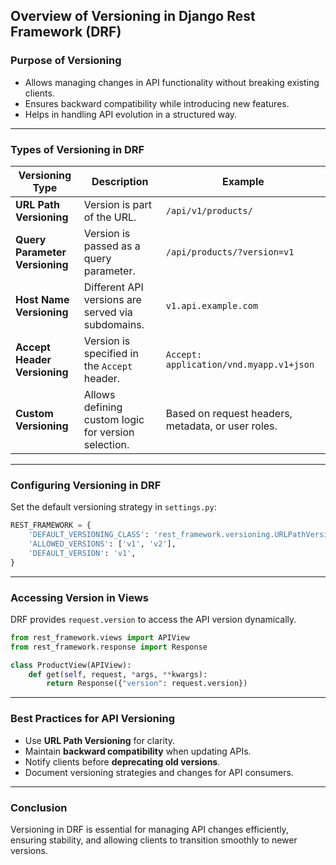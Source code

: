 ## **Overview of Versioning in Django Rest Framework (DRF)**  

### **Purpose of Versioning**  
- Allows managing changes in API functionality without breaking existing clients.  
- Ensures backward compatibility while introducing new features.  
- Helps in handling API evolution in a structured way.  

---

### **Types of Versioning in DRF**  

| Versioning Type | Description | Example |
|----------------|-------------|---------|
| **URL Path Versioning** | Version is part of the URL. | `/api/v1/products/` |
| **Query Parameter Versioning** | Version is passed as a query parameter. | `/api/products/?version=v1` |
| **Host Name Versioning** | Different API versions are served via subdomains. | `v1.api.example.com` |
| **Accept Header Versioning** | Version is specified in the `Accept` header. | `Accept: application/vnd.myapp.v1+json` |
| **Custom Versioning** | Allows defining custom logic for version selection. | Based on request headers, metadata, or user roles. |

---

### **Configuring Versioning in DRF**  
Set the default versioning strategy in `settings.py`:  
```python
REST_FRAMEWORK = {
    'DEFAULT_VERSIONING_CLASS': 'rest_framework.versioning.URLPathVersioning',
    'ALLOWED_VERSIONS': ['v1', 'v2'],
    'DEFAULT_VERSION': 'v1',
}
```

---

### **Accessing Version in Views**  
DRF provides `request.version` to access the API version dynamically.  
```python
from rest_framework.views import APIView
from rest_framework.response import Response

class ProductView(APIView):
    def get(self, request, *args, **kwargs):
        return Response({"version": request.version})
```

---

### **Best Practices for API Versioning**  
- Use **URL Path Versioning** for clarity.  
- Maintain **backward compatibility** when updating APIs.  
- Notify clients before **deprecating old versions**.  
- Document versioning strategies and changes for API consumers.  

---

### **Conclusion**  
Versioning in DRF is essential for managing API changes efficiently, ensuring stability, and allowing clients to transition smoothly to newer versions.